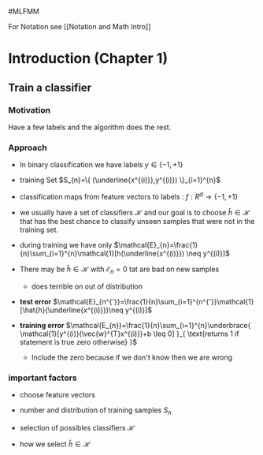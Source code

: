 #MLFMM 

For Notation see [[Notation and Math Intro]]
# Introduction (Chapter 1)
## Train a classifier
### Motivation 

Have a few labels and the algorithm does the rest. 
### Approach

- In binary classification  we have labels $y \in \{  -1, +1 \}$ 

- training Set $S_{n}=\{ (\underline{x^{(i)}},y^{(i)}) \}_{i=1}^{n}$

- classification maps from feature vectors to labels : $f:R^{d}\to \{ -1, +1 \}$

- we usually have a set of classifiers $\mathcal{H}$ and our goal is to choose $\hat{h}\in \mathcal{H}$ that has the best chance to classify unseen samples that were not in the training set.

- during training we have only $\mathcal{E}_{n}=\frac{1}{n}\sum_{i=1}^{n}\mathcal{1}[h(\underline{x^{(i)}}) \neq y^{(i)}]$

- There may be $\hat{h}\in \mathcal{H}$ with $\mathcal{E}_{n}=0$ tat are bad on new samples
	- does terrible on out of distribution 

- **test error** $\mathcal{E}_{n^{'}}=\frac{1}{n}\sum_{i=1}^{n^{'}}\mathcal{1}[\hat{h}(\underline{x^{(i)}})\neq y^{(i)}]$
- **training error** $\mathcal{E_{n}}=\frac{1}{n}\sum_{i=1}^{n}\underbrace{ \mathcal{1}[y^{(i)}(\vec{w}^{T}x^{(i)})+b \leq 0] }_{ \text{returns 1 if statement is true zero otherwise} }$
	- Include the zero because if we don't know then we are wrong

### important factors

- choose feature vectors

- number and distribution of training samples $S_{n}$

- selection of possibles classifiers $\mathcal{H}$

- how we select $\hat{h}\in \mathcal{H}$

